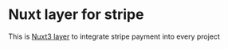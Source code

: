 # Nuxt layer for stripe

This is [Nuxt3 layer](https://nuxt.com/docs/getting-started/layers) to integrate stripe payment into every project
